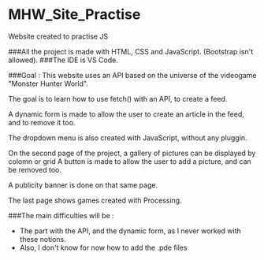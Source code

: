 # MHW_Site_Practise
Website created to practise JS

###All the project is made with HTML, CSS and JavaScript. (Bootstrap isn't allowed).
###The IDE is VS Code.

###Goal :
This website uses an API based on the universe of the videogame "Monster Hunter World".

The goal is to learn how to use fetch() with an API, to create a feed.

A dynamic form is made to allow the user to create an article in the feed, and to remove it too.

The dropdown menu is also created with JavaScript, without any pluggin.


On the second page of the project, a gallery of pictures can be displayed by colomn or grid
A button is made to allow the user to add a picture, and can be removed too.

A publicity banner is done on that same page.

The last page shows games created with Processing.


###The main difficulties will be :
* The part with the API, and the dynamic form, as I never worked with these notions.
* Also, I don't know for now how to add the .pde files